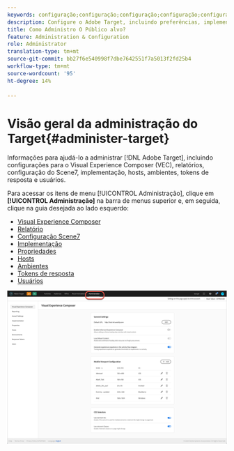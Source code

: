```yaml
---
keywords: configuração;configuração;configuração;configuração;configuração;administração
description: Configure o Adobe Target, incluindo preferências, implementação, gerenciamento de usuários, propriedades, configuração do Scene7, gerenciamento de host e tokens de resposta.
title: Como Administro O Público alvo?
feature: Administration & Configuration
role: Administrator
translation-type: tm+mt
source-git-commit: bb27f6e540998f7dbe7642551f7a5013f2fd25b4
workflow-type: tm+mt
source-wordcount: '95'
ht-degree: 14%

---
```



# Visão geral da administração do Target{#administer-target}

Informações para ajudá-lo a administrar [!DNL Adobe Target], incluindo configurações para o Visual Experience Composer (VEC), relatórios, configuração do Scene7, implementação, hosts, ambientes, tokens de resposta e usuários.

Para acessar os itens de menu [!UICONTROL Administração], clique em **[!UICONTROL Administração]** na barra de menus superior e, em seguida, clique na guia desejada ao lado esquerdo:

* [Visual Experience Composer](/help/administrating-target/visual-experience-composer-set-up.md)
* [Relatório](/help/administrating-target/reporting.md)
* [Configuração Scene7](/help/administrating-target/scene7-settings.md)
* [Implementação](/help/c-implementing-target/implementing-target.md)
* [Propriedades](/help/administrating-target/c-user-management/property-channel/property-channel.md)
* [Hosts](/help/administrating-target/hosts.md)
* [Ambientes](/help/administrating-target/environments.md)
* [Tokens de resposta](/help/administrating-target/response-tokens.md)
* [Usuários](/help/administrating-target/c-user-management/user-management.md)

![Menu Administração do Adobe Target](/help/administrating-target/assets/administration.png)